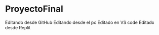 # ProyectoFinal

Editando desde GitHub
Editando desde el pc
Editado en VS code 
Editado desde Replit